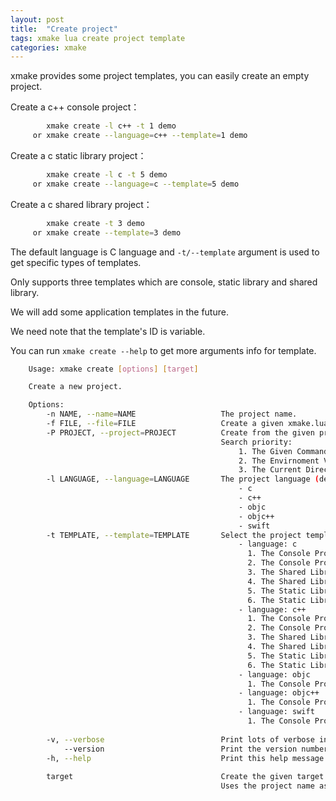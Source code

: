 ```yaml
---
layout: post
title:  "Create project"
tags: xmake lua create project template
categories: xmake
---
```


xmake provides some project templates, you can easily create an empty project.

Create a c++ console project：

```bash
        xmake create -l c++ -t 1 demo
     or xmake create --language=c++ --template=1 demo
```

Create a c static library project：

```bash
        xmake create -l c -t 5 demo
     or xmake create --language=c --template=5 demo
```

Create a c shared library project：

```bash
        xmake create -t 3 demo
     or xmake create --template=3 demo
```

The default language is C language and `-t/--template` argument is used to get specific types of templates.

Only supports three templates which are console, static library and shared library.

We will add some application templates in the future.

We need note that the template's ID is variable. 



You can run `xmake create --help` to get more arguments info for template.

```bash
    Usage: xmake create [options] [target]

    Create a new project.

    Options: 
        -n NAME, --name=NAME                   The project name.
        -f FILE, --file=FILE                   Create a given xmake.lua file. (default: xmake.lua)
        -P PROJECT, --project=PROJECT          Create from the given project directory.
                                               Search priority:
                                                   1. The Given Command Argument
                                                   2. The Envirnoment Variable: XMAKE_PROJECT_DIR
                                                   3. The Current Directory
        -l LANGUAGE, --language=LANGUAGE       The project language (default: c)
                                                   - c
                                                   - c++
                                                   - objc
                                                   - objc++
                                                   - swift
        -t TEMPLATE, --template=TEMPLATE       Select the project template id of the given language. (default: 1)
                                                   - language: c
                                                     1. The Console Program
                                                     2. The Console Program (tbox)
                                                     3. The Shared Library
                                                     4. The Shared Library (tbox)
                                                     5. The Static Library
                                                     6. The Static Library (tbox)
                                                   - language: c++
                                                     1. The Console Program
                                                     2. The Console Program (tbox)
                                                     3. The Shared Library
                                                     4. The Shared Library (tbox)
                                                     5. The Static Library
                                                     6. The Static Library (tbox)
                                                   - language: objc
                                                     1. The Console Program
                                                   - language: objc++
                                                     1. The Console Program
                                                   - language: swift
                                                     1. The Console Program
                                               
        -v, --verbose                          Print lots of verbose information.
            --version                          Print the version number and exit.
        -h, --help                             Print this help message and exit.
                                               
        target                                 Create the given target.
                                               Uses the project name as target if not exists.
```

